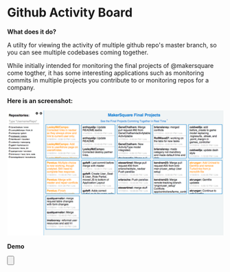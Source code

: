 # Github Activity Board

**What does it do?**

A utilty for viewing the activity of multiple github repo's master branch, so you can see multiple codebases coming together.

While initially intended for monitoring the final projects of @makersquare come togther, it has some interesting applications such as monitoring commits in multiple projects you contribute to or monitoring repos for a company.

**Here is an screenshot:**

<img src="screenshot.png" width="600px" />

**Demo**

<input type="button" class="button" />